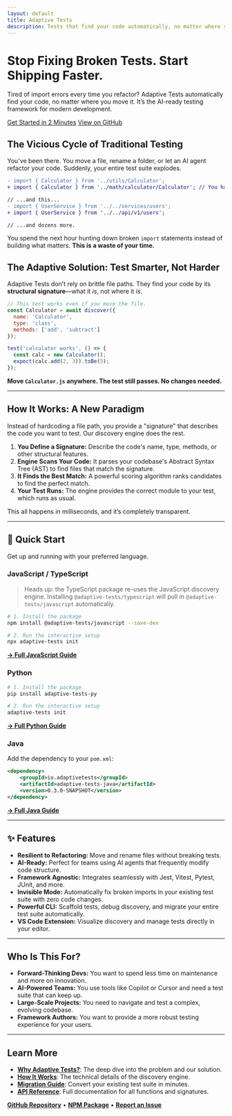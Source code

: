 ```yaml
---
layout: default
title: Adaptive Tests
description: Tests that find your code automatically, no matter where you move it. Stop fixing broken imports and start shipping faster.
---
```


<div class="hero">
  <h1>Stop Fixing Broken Tests. Start Shipping Faster.</h1>
  <p class="lead">Tired of import errors every time you refactor? Adaptive Tests automatically find your code, no matter where you move it. It’s the AI-ready testing framework for modern development.</p>
  <a href="#quick-start" class="btn btn-primary">Get Started in 2 Minutes</a>
  <a href="https://github.com/anon57396/adaptive-tests" class="btn btn-secondary">View on GitHub</a>
</div>

## The Vicious Cycle of Traditional Testing

You’ve been there. You move a file, rename a folder, or let an AI agent refactor your code. Suddenly, your entire test suite explodes.

```diff
- import { Calculator } from '../utils/Calculator';
+ import { Calculator } from '../math/calculator/Calculator'; // You have to fix this manually

// ...and this...
- import { UserService } from '../../services/users';
+ import { UserService } from '../../api/v1/users';

// ...and dozens more.
```

You spend the next hour hunting down broken `import` statements instead of building what matters. **This is a waste of your time.**

## The Adaptive Solution: Test Smarter, Not Harder

Adaptive Tests don’t rely on brittle file paths. They find your code by its **structural signature**—what it *is*, not where it *is*.

```javascript
// This test works even if you move the file.
const Calculator = await discover({
  name: 'Calculator',
  type: 'class',
  methods: ['add', 'subtract']
});

test('calculator works', () => {
  const calc = new Calculator();
  expect(calc.add(2, 3)).toBe(5);
});
```

**Move `Calculator.js` anywhere. The test still passes. No changes needed.**

---

## How It Works: A New Paradigm

Instead of hardcoding a file path, you provide a "signature" that describes the code you want to test. Our discovery engine does the rest.

1. **You Define a Signature:** Describe the code's name, type, methods, or other structural features.
2. **Engine Scans Your Code:** It parses your codebase's Abstract Syntax Tree (AST) to find files that match the signature.
3. **It Finds the Best Match:** A powerful scoring algorithm ranks candidates to find the perfect match.
4. **Your Test Runs:** The engine provides the correct module to your test, which runs as usual.

This all happens in milliseconds, and it’s completely transparent.

---

<div id="quick-start"></div>

## 🚀 Quick Start

Get up and running with your preferred language.

### JavaScript / TypeScript

> Heads up: the TypeScript package re-uses the JavaScript discovery engine. Installing `@adaptive-tests/typescript` will pull in `@adaptive-tests/javascript` automatically.

```bash
# 1. Install the package
npm install @adaptive-tests/javascript --save-dev

# 2. Run the interactive setup
npx adaptive-tests init
```

**[→ Full JavaScript Guide](../languages/javascript/README.md)**

### Python

```bash
# 1. Install the package
pip install adaptive-tests-py

# 2. Run the interactive setup
adaptive-tests init
```

**[→ Full Python Guide](../languages/python/README.md)**

### Java

Add the dependency to your `pom.xml`:

```xml
<dependency>
    <groupId>io.adaptivetests</groupId>
    <artifactId>adaptive-tests-java</artifactId>
    <version>0.3.0-SNAPSHOT</version>
</dependency>
```

**[→ Full Java Guide](../languages/java/README.md)**

---

## ✨ Features

- **Resilient to Refactoring:** Move and rename files without breaking tests.
- **AI-Ready:** Perfect for teams using AI agents that frequently modify code structure.
- **Framework Agnostic:** Integrates seamlessly with Jest, Vitest, Pytest, JUnit, and more.
- **Invisible Mode:** Automatically fix broken imports in your existing test suite with zero code changes.
- **Powerful CLI:** Scaffold tests, debug discovery, and migrate your entire test suite automatically.
- **VS Code Extension:** Visualize discovery and manage tests directly in your editor.

---

## Who Is This For?

- **Forward-Thinking Devs:** You want to spend less time on maintenance and more on innovation.
- **AI-Powered Teams:** You use tools like Copilot or Cursor and need a test suite that can keep up.
- **Large-Scale Projects:** You need to navigate and test a complex, evolving codebase.
- **Framework Authors:** You want to provide a more robust testing experience for your users.

---

## Learn More

- **[Why Adaptive Tests?](WHY_ADAPTIVE_TESTS.md)**: The deep dive into the problem and our solution.
- **[How It Works](HOW_IT_WORKS.md)**: The technical details of the discovery engine.
- **[Migration Guide](MIGRATION_GUIDE.md)**: Convert your existing test suite in minutes.
- **[API Reference](API_REFERENCE.md)**: Full documentation for all functions and signatures.

**[GitHub Repository](https://github.com/anon57396/adaptive-tests)** • **[NPM Package](https://www.npmjs.com/package/adaptive-tests)** • **[Report an Issue](https://github.com/anon57396/adaptive-tests/issues)**
